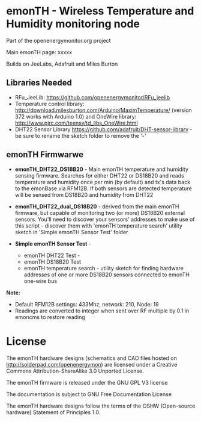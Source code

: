 # emonTH - Wireless Temperature and Humidity monitoring node 

Part of the openenergymonitor.org project

Main emonTH page: 
xxxxx

Builds on JeeLabs, Adafruit and Miles Burton 

## Libraries Needed
* RFu_JeeLib: https://github.com/openenergymonitor/RFu_jeelib
* Temperature control library: http://download.milesburton.com/Arduino/MaximTemperature/ (version 372 works with Arduino 1.0) and OneWire library: http://www.pjrc.com/teensy/td_libs_OneWire.html
* DHT22 Sensor Library  https://github.com/adafruit/DHT-sensor-library - be sure to rename the sketch folder to remove the '-'


## emonTH Firmwarwe
* **emonTH_DHT22_DS18B20** - Main emonTH temperature and humidity sensing firmware. Searches for either DHT22 or DS18B20 and reads temperature and humidity once per min (by default) and tx's data back to the emonBase via RFM12B. If both sensors are detected temperature will be sensed from DS18B20 and humidity from DHT22 

* **emonTH_DHT22_dual_DS18B20** - derived from the main emonTH firmware, but capable of monitoring two (or more) DS18B20 external sensors. You'll need to discover your sensors' addresses to make use of this script - discover them with 'emonTH temperature search' utility sketch in 'Simple emonTH Sensor Test' folder

* **Simple emonTH Sensor Test** - 
	* emonTH DHT22 Test - 
	* emonTH DS18B20 Test
	* emonTH temperature search - utility sketch for finding hardware addresses of one or more DS18B20 sensors connected to emonTH one-wire bus


**Note:**
* Default RFM12B settings: 433Mhz, network: 210, Node: 19 
* Readings are converted to integer when sent over RF multiple by 0.1 in emoncms to restore reading

# License
The emonTH hardware designs (schematics and CAD files hosted on http://solderpad.com/openenergymon) are licensed under a Creative Commons Attribution-ShareAlike 3.0 Unported License.

The emonTH firmware is released under the GNU GPL V3 license

The documentation is subject to GNU Free Documentation License 

The emonTH hardware designs follow the terms of the OSHW (Open-source hardware) Statement of Principles 1.0.






 
